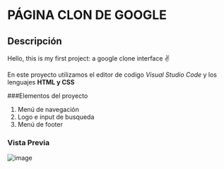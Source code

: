 # PÁGINA CLON DE GOOGLE
## Descripción
Hello, this is my first project: a google clone interface ✌️

En este proyecto utilizamos el editor de codigo *Visual Studio Code* y los lenguajes **HTML y CSS**

###Elementos del proyecto
<ol>
  <li> Menú de navegación</li>
  <li> Logo e input de busqueda</li>
  <li> Menú de footer</li>
</ol>

### Vista Previa
![image](https://github.com/dianaporras/google-clon/assets/112281240/2bf71648-9cec-4500-8371-652804b470be)


